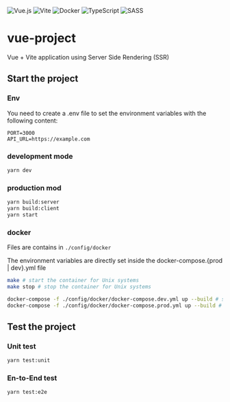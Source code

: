 ![Vue.js](https://img.shields.io/badge/vuejs-%2335495e.svg?style=for-the-badge&logo=vuedotjs&logoColor=%234FC08D)
![Vite](https://img.shields.io/badge/vite-%23646CFF.svg?style=for-the-badge&logo=vite&logoColor=white)
![Docker](https://img.shields.io/badge/docker-%230db7ed.svg?style=for-the-badge&logo=docker&logoColor=white)
![TypeScript](https://img.shields.io/badge/typescript-%23007ACC.svg?style=for-the-badge&logo=typescript&logoColor=white)
![SASS](https://img.shields.io/badge/SASS-hotpink.svg?style=for-the-badge&logo=SASS&logoColor=white)

# vue-project

Vue + Vite application using Server Side Rendering (SSR)

## Start the project

### Env
You need to create a .env file to set the environment variables with the following content:
```dotenv
PORT=3000
API_URL=https://example.com
```

### development mode
```bash
yarn dev
```

### production mod
```bash
yarn build:server
yarn build:client
yarn start
```

### docker
Files are contains in ```./config/docker```

The environment variables are directly set inside the docker-compose.{prod | dev}.yml file
```bash
make # start the container for Unix systems
make stop # stop the container for Unix systems

docker-compose -f ./config/docker/docker-compose.dev.yml up --build # start dev
docker-compose -f ./config/docker/docker-compose.prod.yml up --build # start prod
```

## Test the project

### Unit test
```bash
yarn test:unit
```

### En-to-End test
```bash
yarn test:e2e
```
